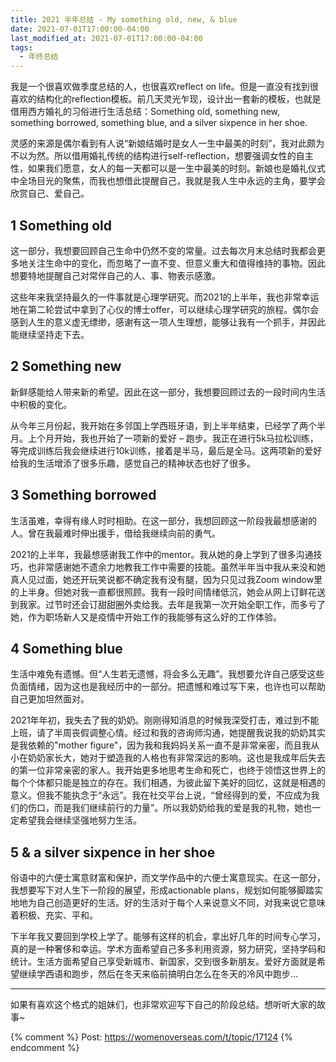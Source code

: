 ```yaml
---
title: 2021 半年总结 - My something old, new, & blue
date: 2021-07-01T17:00:00-04:00
last_modified_at: 2021-07-01T17:00:00-04:00
tags:
  - 年终总结
---
```


我是一个很喜欢做季度总结的人，也很喜欢reflect on life。但是一直没有找到很喜欢的结构化的reflection模板。前几天灵光乍现，设计出一套新的模板，也就是借用西方婚礼的习俗进行生活总结：Something old, something new, something borrowed, something blue, and a silver sixpence in her shoe.

灵感的来源是偶尔看到有人说“新娘结婚时是女人一生中最美的时刻”，我对此颇为不以为然。所以借用婚礼传统的结构进行self-reflection，想要强调女性的自主性，如果我们愿意，女人的每一天都可以是一生中最美的时刻。新娘也是婚礼仪式中全场目光的聚焦，而我也想借此提醒自己，我就是我人生中永远的主角，要学会欣赏自己、爱自己。

## 1 Something old
这一部分，我想要回顾自己生命中仍然不变的常量。过去每次月末总结时我都会更多地关注生命中的变化，而忽略了一直不变、但意义重大和值得维持的事物。因此想要特地提醒自己对常伴自己的人、事、物表示感激。

这些年来我坚持最久的一件事就是心理学研究。而2021的上半年，我也非常幸运地在第二轮尝试中拿到了心仪的博士offer，可以继续心理学研究的旅程。偶尔会感到人生的意义虚无缥缈，感谢有这一项人生理想，能够让我有一个抓手，并因此能继续坚持走下去。

## 2 Something new
新鲜感能给人带来新的希望。因此在这一部分，我想要回顾过去的一段时间内生活中积极的变化。

从今年三月份起，我开始在多邻国上学西班牙语，到上半年结束，已经学了两个半月。上个月开始，我也开始了一项新的爱好 – 跑步。我正在进行5k马拉松训练，等完成训练后我会继续进行10k训练，接着是半马，最后是全马。这两项新的爱好给我的生活增添了很多乐趣，感觉自己的精神状态也好了很多。

## 3 Something borrowed
生活虽难，幸得有缘人时时相助。在这一部分，我想回顾这一阶段我最想感谢的人。曾在我最难时伸出援手，借给我继续向前的勇气。

2021的上半年，我最想感谢我工作中的mentor。我从她的身上学到了很多沟通技巧，也非常感谢她不遗余力地教我工作中需要的技能。虽然半年当中我从来没和她真人见过面，她还开玩笑说都不确定我有没有腿，因为只见过我Zoom window里的上半身。但她对我一直都很照顾。我有一段时间情绪低沉，她会从网上订鲜花送到我家。过节时还会订甜甜圈外卖给我。去年是我第一次开始全职工作，而多亏了她，作为职场新人又是疫情中开始工作的我能够有这么好的工作体验。

## 4 Something blue
生活中难免有遗憾。但“人生若无遗憾，将会多么无趣”。我想要允许自己感受这些负面情绪，因为这也是我经历中的一部分。把遗憾和难过写下来，也许也可以帮助自己更加坦然面对。

2021年年初，我失去了我的奶奶。刚刚得知消息的时候我深受打击，难过到不能上班，请了半周丧假调整心情。经过和我的咨询师沟通，她提醒我说我的奶奶其实是我依赖的"mother figure"，因为我和我妈妈关系一直不是非常亲密，而且我从小在奶奶家长大，她对于塑造我的人格也有非常深远的影响。这也是我成年后失去的第一位非常亲密的家人。我开始更多地思考生命和死亡，也终于领悟这世界上的每个个体都只能是独立的存在。我们相遇，为彼此留下美好的回忆，这就是相遇的意义。但我不能执念于“永远”。我在社交平台上说，“曾经得到的爱，不应成为我们的伤口，而是我们继续前行的力量”。所以我奶奶给我的爱是我的礼物，她也一定希望我会继续坚强地努力生活。

## 5 & a silver sixpence in her shoe
俗语中的六便士寓意财富和保护，而文学作品中的六便士寓意现实。在这一部分，我想要写下对人生下一阶段的展望，形成actionable plans，规划如何能够脚踏实地地为自己创造更好的生活。好的生活对于每个人来说意义不同，对我来说它意味着积极、充实、平和。

下半年我又要回到学校上学了。能够有这样的机会，拿出好几年的时间专心学习，真的是一种奢侈和幸运。学术方面希望自己多多利用资源，努力研究，坚持学码和统计。生活方面希望自己享受新城市、新国家，交到很多新朋友。爱好方面就是希望继续学西语和跑步，然后在冬天来临前搞明白怎么在冬天的冷风中跑步…

-----

如果有喜欢这个格式的姐妹们，也非常欢迎写下自己的阶段总结。想听听大家的故事~

{% comment %}
Post: https://womenoverseas.com/t/topic/17124
{% endcomment %}
